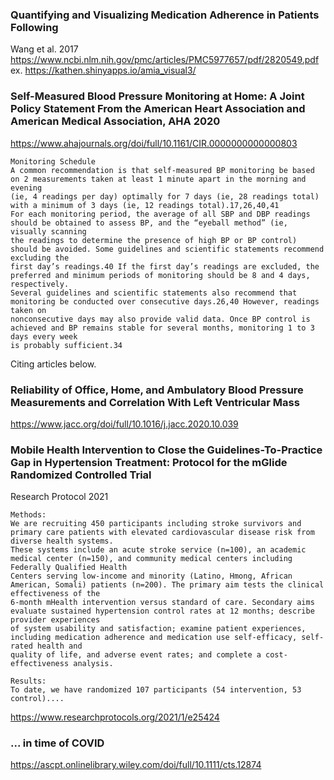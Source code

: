 

### Quantifying and Visualizing Medication Adherence in Patients Following
Wang et al. 2017
https://www.ncbi.nlm.nih.gov/pmc/articles/PMC5977657/pdf/2820549.pdf
ex. https://kathen.shinyapps.io/amia_visual3/

### Self-Measured Blood Pressure Monitoring at Home: A Joint Policy Statement From the American Heart Association and American Medical Association, AHA 2020
https://www.ahajournals.org/doi/full/10.1161/CIR.0000000000000803

```
Monitoring Schedule
A common recommendation is that self-measured BP monitoring be based on 2 measurements taken at least 1 minute apart in the morning and evening
(ie, 4 readings per day) optimally for 7 days (ie, 28 readings total) with a minimum of 3 days (ie, 12 readings total).17,26,40,41 
For each monitoring period, the average of all SBP and DBP readings should be obtained to assess BP, and the “eyeball method” (ie, visually scanning 
the readings to determine the presence of high BP or BP control) should be avoided. Some guidelines and scientific statements recommend excluding the
first day’s readings.40 If the first day’s readings are excluded, the preferred and minimum periods of monitoring should be 8 and 4 days, respectively.
Several guidelines and scientific statements also recommend that monitoring be conducted over consecutive days.26,40 However, readings taken on 
nonconsecutive days may also provide valid data. Once BP control is achieved and BP remains stable for several months, monitoring 1 to 3 days every week
is probably sufficient.34
```


Citing articles below.

### Reliability of Office, Home, and Ambulatory Blood Pressure Measurements and Correlation With Left Ventricular Mass

https://www.jacc.org/doi/full/10.1016/j.jacc.2020.10.039



### Mobile Health Intervention to Close the Guidelines-To-Practice Gap in Hypertension Treatment: Protocol for the mGlide Randomized Controlled Trial

Research Protocol 2021
```
Methods:
We are recruiting 450 participants including stroke survivors and primary care patients with elevated cardiovascular disease risk from diverse health systems. 
These systems include an acute stroke service (n=100), an academic medical center (n=150), and community medical centers including Federally Qualified Health
Centers serving low-income and minority (Latino, Hmong, African American, Somali) patients (n=200). The primary aim tests the clinical effectiveness of the
6-month mHealth intervention versus standard of care. Secondary aims evaluate sustained hypertension control rates at 12 months; describe provider experiences
of system usability and satisfaction; examine patient experiences, including medication adherence and medication use self-efficacy, self-rated health and 
quality of life, and adverse event rates; and complete a cost-effectiveness analysis.

Results:
To date, we have randomized 107 participants (54 intervention, 53 control)....
```
https://www.researchprotocols.org/2021/1/e25424


### ... in time of COVID

https://ascpt.onlinelibrary.wiley.com/doi/full/10.1111/cts.12874
